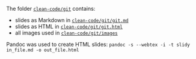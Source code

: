The folder [`clean-code/git`](https://github.com/RISE-UNIBAS/clean-code/tree/main/git) contains:
- slides as Markdown in [`clean-code/git/git.md`](https://github.com/RISE-UNIBAS/clean-code/tree/main/git/git.md) 
- slides as HTML in [`clean-code/git/git.html`](https://github.com/RISE-UNIBAS/clean-code/tree/main/git/git.html)
- all images used in [`clean-code/git/images`](https://github.com/RISE-UNIBAS/clean-code/tree/main/git/images)

Pandoc was used to create HTML slides: `pandoc -s --webtex -i -t slidy in_file.md -o out_file.html`
